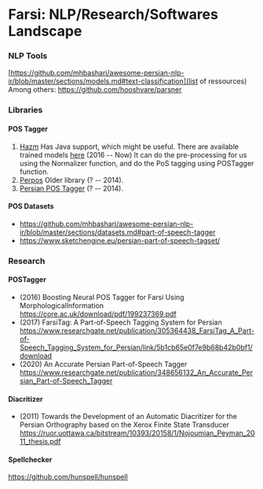 # Farsi: NLP/Research/Softwares Landscape


### NLP Tools
[https://github.com/mhbashari/awesome-persian-nlp-ir/blob/master/sections/models.md#text-classification](list of ressources)
Among others:
https://github.com/hooshvare/parsner


### Libraries
#### POS Tagger
1. [Hazm](https://github.com/sobhe/hazm)
Has Java support, which might be useful.
There are available trained models [here](https://github.com/sobhe/hazm/releases/download/v0.5/resources-0.5.zip) (2016 -- Now)
It can do the pre-processing for us using the Normalizer function, and do the PoS tagging using  POSTagger function.
2. [Perpos](https://github.com/mhbashari/perpos)
Older library (? -- 2014).
3. [Persian POS Tagger](https://github.com/AminMozhgani/Persian_POS_Tagger) (? -- 2014).

#### POS Datasets
* https://github.com/mhbashari/awesome-persian-nlp-ir/blob/master/sections/datasets.md#part-of-speech-tagger
* https://www.sketchengine.eu/persian-part-of-speech-tagset/


### Research

#### POSTagger
* (2016)
Boosting Neural POS Tagger for Farsi Using MorphologicalInformation
  https://core.ac.uk/download/pdf/199237369.pdf
* (2017) FarsiTag: A Part-of-Speech Tagging System for Persian
https://www.researchgate.net/publication/305364438_FarsiTag_A_Part-of-Speech_Tagging_System_for_Persian/link/5b1cb65e0f7e9b68b42b0bf1/download
* (2020) An Accurate Persian Part-of-Speech Tagger
https://www.researchgate.net/publication/348656132_An_Accurate_Persian_Part-of-Speech_Tagger

#### Diacritizer
* (2011)
Towards the Development of an Automatic Diacritizer for the Persian Orthography 
based on the Xerox Finite State Transducer
https://ruor.uottawa.ca/bitstream/10393/20158/1/Nojoumian_Peyman_2011_thesis.pdf

#### Spellchecker
https://github.com/hunspell/hunspell